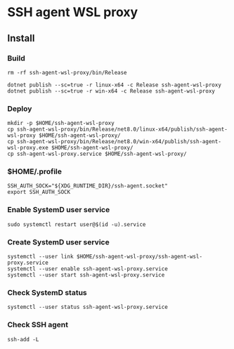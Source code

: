 # SSH agent WSL proxy

## Install

### Build

```
rm -rf ssh-agent-wsl-proxy/bin/Release

dotnet publish --sc=true -r linux-x64 -c Release ssh-agent-wsl-proxy 
dotnet publish --sc=true -r win-x64 -c Release ssh-agent-wsl-proxy 
```

### Deploy

```
mkdir -p $HOME/ssh-agent-wsl-proxy
cp ssh-agent-wsl-proxy/bin/Release/net8.0/linux-x64/publish/ssh-agent-wsl-proxy $HOME/ssh-agent-wsl-proxy/
cp ssh-agent-wsl-proxy/bin/Release/net8.0/win-x64/publish/ssh-agent-wsl-proxy.exe $HOME/ssh-agent-wsl-proxy/
cp ssh-agent-wsl-proxy.service $HOME/ssh-agent-wsl-proxy/
```

### $HOME/.profile

```
SSH_AUTH_SOCK="${XDG_RUNTIME_DIR}/ssh-agent.socket"
export SSH_AUTH_SOCK
```

### Enable SystemD user service

```
sudo systemctl restart user@$(id -u).service
```

### Create SystemD user service

```
systemctl --user link $HOME/ssh-agent-wsl-proxy/ssh-agent-wsl-proxy.service
systemctl --user enable ssh-agent-wsl-proxy.service
systemctl --user start ssh-agent-wsl-proxy.service
```

### Check SystemD status

```
systemctl --user status ssh-agent-wsl-proxy.service
```

### Check SSH agent

```
ssh-add -L
```
